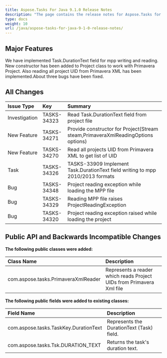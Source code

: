 ```yaml
---
title: Aspose.Tasks For Java 9.1.0 Release Notes
description: "The page contains the release notes for Aspose.Tasks for Java 9.1.0."
type: docs
weight: 10
url: /java/aspose-tasks-for-java-9-1-0-release-notes/
---
```


## **Major Features**
We have implemented Task.DurationText field for mpp writing and reading. New constructor has been added to Project class to work with Primavera Project. Also reading all project UID from Primavera XML has been implemented.About three bugs have been fixed.

## **All Changes**
|**Issue Type** |**Key** |**Summary** |
| :- | :- | :- |
|Investigation |TASKS-34323 |Read Task.DurationText field from project file |
|New Feature |TASKS-34271 |Provide constructor for Project(Stream steam,PrimaveraXmlReadingOptions options) |
|New Feature |TASKS-34270 |Read all projects UID from Primavera XML to get list of UID |
|Task |TASKS-34326 |TASKS-33909 Implement Task.DurationText field writing to mpp 2010/2013 formats |
|Bug |TASKS-34348 |Project reading exception while loading the MPP file |
|Bug |TASKS-34329 |Reading MPP file raises ProjectReadingException |
|Bug |TASKS-34320 |Project reading exception raised while loading the project |

## **Public API and Backwards Incompatible Changes**

**The following public classes were added:**

|**Class Name**|**Description**|
| :- | :- |
|com.aspose.tasks.PrimaveraXmlReader |Represents a reader which reads Project UIDs from Primavera Xml file |
**The following public fields were added to existing classes:**

|**Field Name**|**Description**|
| :- | :- |
|com.aspose.tasks.TaskKey.DurationText |Represents the DurationText (Task) field. |
|com.aspose.tasks.Tsk.DURATION_TEXT |Returns the task's duration text. |
